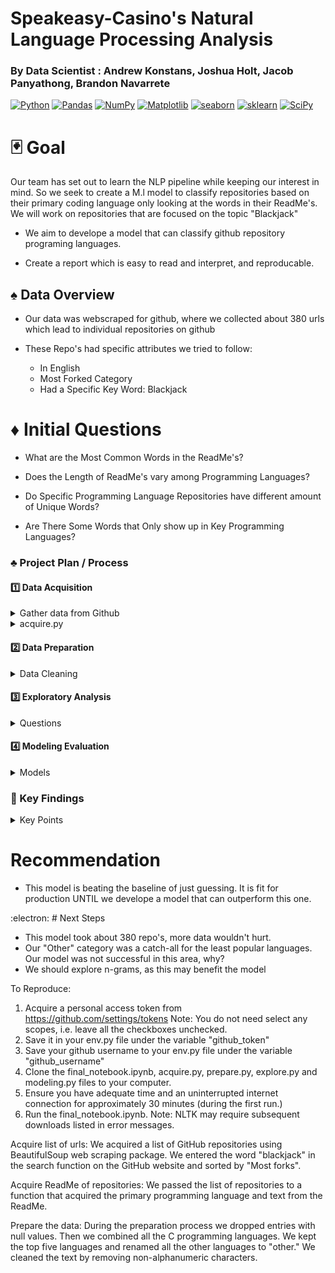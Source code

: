 # Speakeasy-Casino's Natural Language Processing Analysis
### By Data Scientist : Andrew Konstans, Joshua Holt, Jacob Panyathong, Brandon Navarrete

<a href="#"><img alt="Python" src="https://img.shields.io/badge/Python-013243.svg?logo=python&logoColor=blue"></a>
<a href="#"><img alt="Pandas" src="https://img.shields.io/badge/Pandas-150458.svg?logo=pandas&logoColor=red"></a>
<a href="#"><img alt="NumPy" src="https://img.shields.io/badge/Numpy-2a4d69.svg?logo=numpy&logoColor=black"></a>
<a href="#"><img alt="Matplotlib" src="https://img.shields.io/badge/Matplotlib-8DF9C1.svg?logo=matplotlib&logoColor=blue"></a>
<a href="#"><img alt="seaborn" src="https://img.shields.io/badge/seaborn-65A9A8.svg?logo=pandas&logoColor=red"></a>
<a href="#"><img alt="sklearn" src="https://img.shields.io/badge/sklearn-4b86b4.svg?logo=scikitlearn&logoColor=black"></a>
<a href="#"><img alt="SciPy" src="https://img.shields.io/badge/SciPy-1560bd.svg?logo=scipy&logoColor=blue"></a>

# :black_joker: Goal

Our team has set out to learn the NLP pipeline while keeping our interest in mind. So we seek to create a M.l model to classify repositories based on their primary coding language only looking at the words in their ReadMe's. We will work on repositories that are focused on the topic "Blackjack"

* We aim to develope a model that can classify github repository programing languages.

* Create a report which is easy to read and interpret, and reproducable.

## :spades: Data Overview

* Our data was webscraped for github, where we collected about 380 urls which lead to individual repositories on github

* These Repo's had specific attributes we tried to follow:
    * In English
    * Most Forked Category
    * Had a Specific Key Word: Blackjack
    
    
# :diamonds: Initial Questions
* What are the Most Common Words in the ReadMe's?

* Does the Length of ReadMe's vary among Programming Languages?

* Do Specific Programming Language Repositories have different amount of Unique Words?

* Are There Some Words that Only show up in Key Programming Languages?

### :clubs: Project Plan / Process
#### :one:   Data Acquisition

<details>
<summary> Gather data from Github </summary>

- Scrape URL's meeting requirements

- Save to local machine

</details>

<details>
<summary> acquire.py </summary>

- Create acquire.py and user-defined functions to import data from local saves. Create dataframes.
</details>


#### :two:   Data Preparation

<details>
<summary> Data Cleaning</summary>

- **Missing values:**
    - Drop NULLS

- **Dropped**
     - We created a feature called `Others` which was a collection of less frequent programming languages. We dropped this.(Hurting the Model)
     
- **NLP**
     - Cleaned, Tokenized, Stemmed, Lemmed to get ready for exploring and modeling
    - select stopwords 
   ( blackjack, java, cards, split, ace
variables, conditional , statements, loops, functions, object, oriented programming, syntax, comments, libraries, frameworks)

- **train,validating,test:**
    - stratify against `language` columns
n-alphanumeric characters.
</details>

        
#### :three:   Exploratory Analysis

<details>
<summary> Questions </summary>

* What are the Most Common Words in the ReadMe's?

* Does the Length of ReadMe's vary among Programming Languages?

* Do Specific Programming Language Repositories have different amount of Unique Words?

* Are There Some Words that Only show up in Key Programming Languages?
</details>
   
 
#### :four:   Modeling Evaluation

<details>
<summary> Models </summary>

* Create Baseline

* Test decision tree, random forest, logistic regression ( select best with given parameter, stem v.s lemm, TF-IDF or Count Vectorizer
</details>


### :medal_sports: Key Findings 
<details>
   
   
<summary> Key Points </summary>
   
- Ruby was the most used and most common language among our programming languages.
- Our best model, given parameters and stopwords, was a decsion tree at 77% accuracy
- We had to drop `Others` column. Our model was not able to capture this very well
- We were able to out perform the baseline.

</details>


# Recommendation
* This model is beating the baseline of just guessing. It is fit for production UNTIL we develope a model that can outperform this one.


:electron: # Next Steps
*  This model took about 380 repo's, more data wouldn't hurt.
* Our "Other" category was a catch-all for the least popular languages. Our model was not successful in this area, why?
* We should explore n-grams, as this may benefit the model


To Reproduce:
1. Acquire a personal access token from https://github.com/settings/tokens
Note: You do not need select any scopes, i.e. leave all the checkboxes unchecked.
2. Save it in your env.py file under the variable "github_token"
3. Save your github username to your env.py file under the variable "github_username"
4. Clone the final_notebook.ipynb, acquire.py, prepare.py, explore.py and modeling.py files to your computer.
5. Ensure you have adequate time and an uninterrupted internet connection for approximately 30 minutes (during the first run.)
6. Run the final_notebook.ipynb.
Note: NLTK may require subsequent downloads listed in error messages.

Acquire list of urls:
We acquired a list of GitHub repositories using BeautifulSoup web scraping package. We entered the word "blackjack" in the search function on the GitHub website and sorted by "Most forks". 

Acquire ReadMe of repositories:
We passed the list of repositories to a function that acquired the primary programming language and text from the ReadMe.

Prepare the data:
During the preparation process we dropped entries with null values. Then we combined all the C programming languages. We kept the top five languages and renamed all the other languages to "other." We cleaned the text by removing non-alphanumeric characters.

